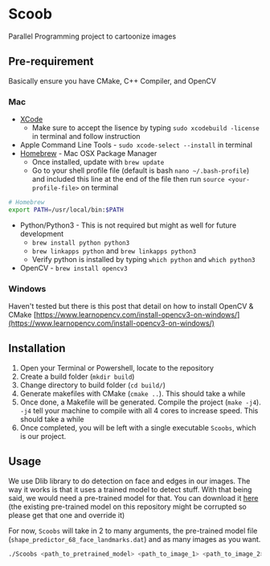 # Scoob

Parallel Programming project to cartoonize images

## Pre-requirement

Basically ensure you have CMake, C++ Compiler, and OpenCV

### Mac

- [XCode](https://developer.apple.com/xcode/)
  - Make sure to accept the lisence by typing `sudo xcodebuild -license` in terminal and follow instruction
- Apple Command Line Tools - `sudo xcode-select --install` in terminal
- [Homebrew](https://brew.sh/) - Mac OSX Package Manager
  - Once installed, update with `brew update`
  - Go to your shell profile file (default is bash `nano ~/.bash-profile`) and included this line at the end of the file then run `source <your-profile-file>` on terminal

```bash
# Homebrew
export PATH=/usr/local/bin:$PATH
```

- Python/Python3 - This is not required but might as well for future development
  - `brew install python python3`
  - `brew linkapps python` and `brew linkapps python3`
  - Verify python is installed by typing `which python` and `which python3`
- OpenCV - `brew install opencv3`

### Windows

Haven't tested but there is this post that detail on how to install OpenCV & CMake
[https://www.learnopencv.com/install-opencv3-on-windows/](https://www.learnopencv.com/install-opencv3-on-windows/)

## Installation

1. Open your Terminal or Powershell, locate to the repository
2. Create a build folder (`mkdir build`)
3. Change directory to build folder (`cd build/`)
4. Generate makefiles with CMake (`cmake ..`). This should take a while
5. Once done, a Makefile will be generated. Compile the project (`make -j4`). `-j4` tell your machine to compile with all 4 cores to increase speed. This should take a while
6. Once completed, you will be left with a single executable `Scoobs`, which is our project.

## Usage

We use Dlib library to do detection on face and edges in our images. The way it works is that it uses a trained model to detect stuff. With that being said, we would need a pre-trained model for that. You can download it [here](https://github.com/AKSHAYUBHAT/TensorFace/blob/master/openface/models/dlib/shape_predictor_68_face_landmarks.dat) (the existing pre-trained model on this repository might be corrupted so please get that one and override it)

For now, `Scoobs` will take in 2 to many arguments, the pre-trained model file (`shape_predictor_68_face_landmarks.dat`) and as many images as you want.

```bash
./Scoobs <path_to_pretrained_model> <path_to_image_1> <path_to_image_2> ... <path_to_image_n>
```